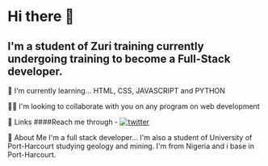 # Hi there 👋 

## I'm a student of Zuri training currently undergoing training to become a Full-Stack developer.

🧠 I'm currently learning... HTML, CSS, JAVASCRIPT and PYTHON

👯‍♀️ I'm looking to collaborate with you on any program on web development

🔗 Links
####Reach me through - [![twitter](https://img.shields.io/badge/twitter-1DA1F2?style=for-the-badge&logo=twitter&logoColor=white)](https://twitter.com/emmizychuks )

🚀 About Me
I'm a full stack developer...
I'm also a student of University of Port-Harcourt studying geology and mining.
I'm from Nigeria and i base in Port-Harcourt.



<!--
**Emmizychuks/Emmizychuks** is a ✨ _special_ ✨ repository because its `README.md` (this file) appears on your GitHub profile.


